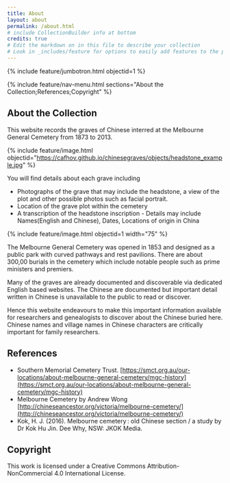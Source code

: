 ```yaml
---
title: About
layout: about
permalink: /about.html
# include CollectionBuilder info at bottom
credits: true
# Edit the markdown on in this file to describe your collection
# Look in _includes/feature for options to easily add features to the page
---
```


{% include feature/jumbotron.html objectid=1 %}

{% include feature/nav-menu.html sections="About the Collection;References;Copyright" %}

## About the Collection

This website records the graves of Chinese interred at the Melbourne General Cemetery from 1873 to 2013.

{% include feature/image.html objectid="https://cafhov.github.io/chinesegraves/objects/headstone_example.jpg" %}

You will find details about each grave including
- Photographs of the grave that may include the headstone, a view of the plot and other possible photos such as facial portrait.
- Location of the grave plot within the cemetery
- A transcription of the headstone inscription - Details may include Names(English and Chinese), Dates, Locations of origin in China

{% include feature/image.html objectid=1 width="75" %}

The Melbourne General Cemetery was opened in 1853 and designed as a public park with curved pathways and rest pavilions. There are about 300,00 burials in the cemetery which include notable people such as prime ministers and premiers.

Many of the graves are already documented and discoverable via dedicated English based  websites. The Chinese are documented but important detail written in Chinese is unavailable to the public to read or discover.

Hence this website endeavours to make this important information available for researchers and genealogists to discover about the Chinese buried here. Chinese names and village names in Chinese characters are critically important for family researchers.

## References
- Southern Memorial Cemetery Trust. 
[https://smct.org.au/our-locations/about-melbourne-general-cemetery/mgc-history](https://smct.org.au/our-locations/about-melbourne-general-cemetery/mgc-history)
- Melbourne Cemetery by Andrew Wong
[http://chineseancestor.org/victoria/melbourne-cemetery/](http://chineseancestor.org/victoria/melbourne-cemetery/)
- Kok, H. J. (2016). Melbourne cemetery : old Chinese section / a study by Dr Kok Hu Jin. Dee Why, NSW: JKOK Media.
	
## Copyright
This work is licensed under a Creative Commons Attribution-NonCommercial 4.0 International License.

